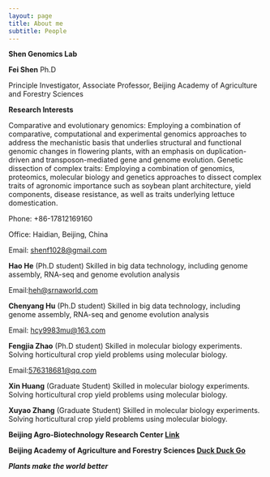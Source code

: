 ```yaml
---
layout: page
title: About me
subtitle: People
---
```


**Shen Genomics Lab** 


**Fei Shen** Ph.D

Principle Investigator, Associate Professor, Beijing Academy of Agriculture and Forestry Sciences

**Research Interests**

Comparative and evolutionary genomics:  Employing a combination of comparative, computational and experimental genomics approaches to address the mechanistic basis that underlies structural and functional genomic changes in flowering plants, with an emphasis on duplication-driven and transposon-mediated gene and genome evolution.
Genetic dissection of complex traits: Employing a combination of genomics, proteomics, molecular biology and genetics approaches to dissect complex traits of agronomic importance such as soybean plant architecture, yield components, disease resistance, as well as traits underlying lettuce domestication.

Phone: +86-17812169160

Office: Haidian, Beijing, China

Email: shenf1028@gmail.com 

**Hao He** (Ph.D student) 
Skilled in big data technology, including genome assembly, RNA-seq and genome evolution analysis

Email:heh@srnaworld.com

**Chenyang Hu** (Ph.D student) 
Skilled in big data technology, including genome assembly, RNA-seq and genome evolution analysis

Email: hcy9983mu@163.com

**Fengjia Zhao** (Ph.D student)
  Skilled in molecular biology experiments. 
  Solving horticultural crop yield problems using molecular biology.
  
  Email:576318681@qq.com
 
**Xin Huang** (Graduate Student) 
  Skilled in molecular biology experiments. 
  Solving horticultural crop yield problems using molecular biology.
  
**Xuyao Zhang** (Graduate Student) 
  Skilled in molecular biology experiments. 
  Solving horticultural crop yield problems using molecular biology.

**Beijing Agro-Biotechnology Research Center [Link](https://babrc.ac.cn/)**

**Beijing Academy of Agriculture and Forestry Sciences [Duck Duck Go](https://www.baafs.net.cn/)**




***Plants make the world better*** 









